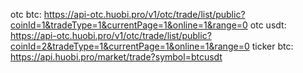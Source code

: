 otc btc:   https://api-otc.huobi.pro/v1/otc/trade/list/public?coinId=1&tradeType=1&currentPage=1&online=1&range=0
otc usdt:   https://api-otc.huobi.pro/v1/otc/trade/list/public?coinId=2&tradeType=1&currentPage=1&online=1&range=0
ticker btc: https://api.huobi.pro/market/trade?symbol=btcusdt
